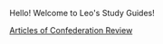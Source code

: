 Hello! Welcome to Leo's Study Guides!

[Articles of Confederation Review](https://github.com/pianoleo1/Leo-s-Study-Guides.github.io/blob/main/ArticlesofConfederationReview-Leo.md)
